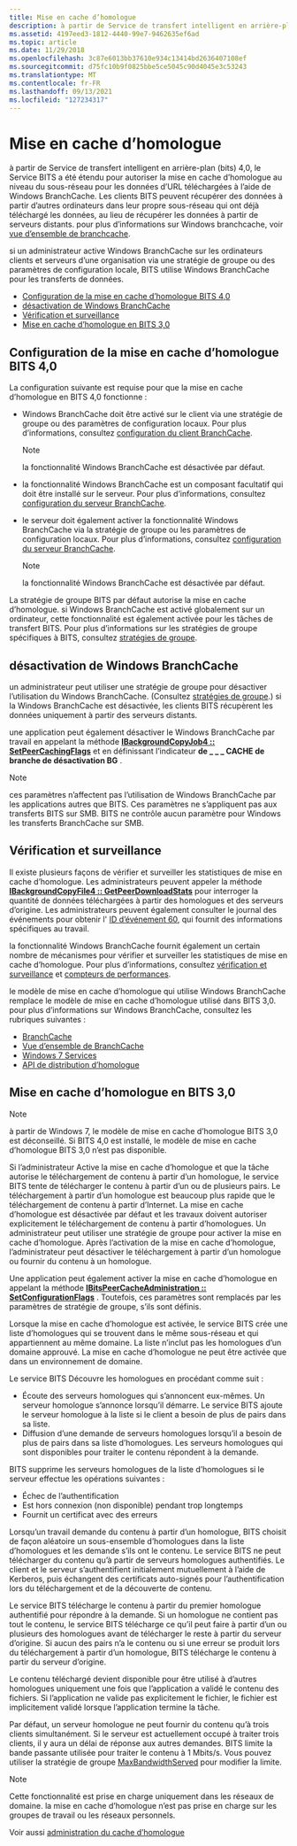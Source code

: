 ```yaml
---
title: Mise en cache d’homologue
description: à partir de Service de transfert intelligent en arrière-plan (bits) 4,0, le Service BITS a été étendu pour autoriser la mise en cache d’homologue au niveau du sous-réseau pour les données d’URL téléchargées à l’aide de Windows BranchCache.
ms.assetid: 4197eed3-1812-4440-99e7-9462635ef6ad
ms.topic: article
ms.date: 11/29/2018
ms.openlocfilehash: 3c87e6013bb37610e934c13414bd2636407108ef
ms.sourcegitcommit: d75fc10b9f0825bbe5ce5045c90d4045e3c53243
ms.translationtype: MT
ms.contentlocale: fr-FR
ms.lasthandoff: 09/13/2021
ms.locfileid: "127234317"
---
```

# <a name="peer-caching"></a>Mise en cache d’homologue

à partir de Service de transfert intelligent en arrière-plan (bits) 4,0, le Service BITS a été étendu pour autoriser la mise en cache d’homologue au niveau du sous-réseau pour les données d’URL téléchargées à l’aide de Windows BranchCache. Les clients BITS peuvent récupérer des données à partir d’autres ordinateurs dans leur propre sous-réseau qui ont déjà téléchargé les données, au lieu de récupérer les données à partir de serveurs distants. pour plus d’informations sur Windows branchcache, voir [vue d’ensemble de branchcache](/previous-versions/windows/it-pro/windows-7/dd755969(v=ws.10)).

si un administrateur active Windows BranchCache sur les ordinateurs clients et serveurs d’une organisation via une stratégie de groupe ou des paramètres de configuration locale, BITS utilise Windows BranchCache pour les transferts de données.

-   [Configuration de la mise en cache d’homologue BITS 4,0](#configuration-for-bits-40-peer-caching)
-   [désactivation de Windows BranchCache](#disabling-windows-branchcache)
-   [Vérification et surveillance](#verification-and-monitoring)
-   [Mise en cache d’homologue en BITS 3,0](#peer-caching-in-bits-30)

## <a name="configuration-for-bits-40-peer-caching"></a>Configuration de la mise en cache d’homologue BITS 4,0

La configuration suivante est requise pour que la mise en cache d’homologue en BITS 4,0 fonctionne :

-   Windows BranchCache doit être activé sur le client via une stratégie de groupe ou des paramètres de configuration locaux. Pour plus d’informations, consultez [configuration du client BranchCache](/previous-versions/windows/it-pro/windows-7/dd637820(v=ws.10)).
    > [!Note]  
    > la fonctionnalité Windows BranchCache est désactivée par défaut.

     

-   la fonctionnalité Windows BranchCache est un composant facultatif qui doit être installé sur le serveur. Pour plus d’informations, consultez [configuration du serveur BranchCache](/previous-versions/windows/it-pro/windows-7/dd637785(v=ws.10)).
-   le serveur doit également activer la fonctionnalité Windows BranchCache via la stratégie de groupe ou les paramètres de configuration locaux. Pour plus d’informations, consultez [configuration du serveur BranchCache](/previous-versions/windows/it-pro/windows-7/dd637785(v=ws.10)).
    > [!Note]  
    > la fonctionnalité Windows BranchCache est désactivée par défaut.

     

La stratégie de groupe BITS par défaut autorise la mise en cache d’homologue. si Windows BranchCache est activé globalement sur un ordinateur, cette fonctionnalité est également activée pour les tâches de transfert BITS. Pour plus d’informations sur les stratégies de groupe spécifiques à BITS, consultez [stratégies de groupe](group-policies.md).

## <a name="disabling-windows-branchcache"></a>désactivation de Windows BranchCache

un administrateur peut utiliser une stratégie de groupe pour désactiver l’utilisation du Windows BranchCache. (Consultez [stratégies de groupe](group-policies.md).) si la Windows BranchCache est désactivée, les clients BITS récupèrent les données uniquement à partir des serveurs distants.

une application peut également désactiver le Windows BranchCache par travail en appelant la méthode [**IBackgroundCopyJob4 :: SetPeerCachingFlags**](/windows/desktop/api/Bits3_0/nf-bits3_0-ibackgroundcopyjob4-setpeercachingflags) et en définissant l’indicateur **de \_ \_ \_ CACHE de branche de désactivation BG** .

> [!Note]  
> ces paramètres n’affectent pas l’utilisation de Windows BranchCache par les applications autres que BITS. Ces paramètres ne s’appliquent pas aux transferts BITS sur SMB. BITS ne contrôle aucun paramètre pour Windows les transferts BranchCache sur SMB.

 

## <a name="verification-and-monitoring"></a>Vérification et surveillance

Il existe plusieurs façons de vérifier et surveiller les statistiques de mise en cache d’homologue. Les administrateurs peuvent appeler la méthode [**IBackgroundCopyFile4 :: GetPeerDownloadStats**](/windows/desktop/api/Bits4_0/nf-bits4_0-ibackgroundcopyfile4-getpeerdownloadstats) pour interroger la quantité de données téléchargées à partir des homologues et des serveurs d’origine. Les administrateurs peuvent également consulter le journal des événements pour obtenir l' [ID d’événement 60](/previous-versions/windows/it-pro/windows-server-2008-R2-and-2008/cc734635(v=ws.10)), qui fournit des informations spécifiques au travail.

la fonctionnalité Windows BranchCache fournit également un certain nombre de mécanismes pour vérifier et surveiller les statistiques de mise en cache d’homologue. Pour plus d’informations, consultez [vérification et surveillance](/previous-versions/windows/it-pro/windows-7/dd637782(v=ws.10)) et [compteurs de performances](/previous-versions/windows/it-pro/windows-7/dd637826(v=ws.10)).

le modèle de mise en cache d’homologue qui utilise Windows BranchCache remplace le modèle de mise en cache d’homologue utilisé dans BITS 3,0. pour plus d’informations sur Windows BranchCache, consultez les rubriques suivantes :

-   [BranchCache](/previous-versions/windows/it-pro/windows-server-2012-R2-and-2012/jj127252(v=ws.11))
-   [Vue d’ensemble de BranchCache](/previous-versions/windows/it-pro/windows-7/dd755969(v=ws.10))
-   [Windows 7 Services](../win7devguide/services.md)
-   [API de distribution d’homologue](../p2psdk/peer-distribution.md)

## <a name="peer-caching-in-bits-30"></a>Mise en cache d’homologue en BITS 3,0

> [!Note]  
> à partir de Windows 7, le modèle de mise en cache d’homologue BITS 3,0 est déconseillé. Si BITS 4,0 est installé, le modèle de mise en cache d’homologue BITS 3,0 n’est pas disponible.

 

Si l’administrateur Active la mise en cache d’homologue et que la tâche autorise le téléchargement de contenu à partir d’un homologue, le service BITS tente de télécharger le contenu à partir d’un ou de plusieurs pairs. Le téléchargement à partir d’un homologue est beaucoup plus rapide que le téléchargement de contenu à partir d’Internet. La mise en cache d’homologue est désactivée par défaut et les travaux doivent autoriser explicitement le téléchargement de contenu à partir d’homologues. Un administrateur peut utiliser une stratégie de groupe pour activer la mise en cache d’homologue. Après l’activation de la mise en cache d’homologue, l’administrateur peut désactiver le téléchargement à partir d’un homologue ou fournir du contenu à un homologue.

Une application peut également activer la mise en cache d’homologue en appelant la méthode [**IBitsPeerCacheAdministration :: SetConfigurationFlags**](/windows/desktop/api/Bits3_0/nf-bits3_0-ibitspeercacheadministration-setconfigurationflags) . Toutefois, ces paramètres sont remplacés par les paramètres de stratégie de groupe, s’ils sont définis.

Lorsque la mise en cache d’homologue est activée, le service BITS crée une liste d’homologues qui se trouvent dans le même sous-réseau et qui appartiennent au même domaine. La liste n’inclut pas les homologues d’un domaine approuvé. La mise en cache d’homologue ne peut être activée que dans un environnement de domaine.

Le service BITS Découvre les homologues en procédant comme suit :

-   Écoute des serveurs homologues qui s’annoncent eux-mêmes. Un serveur homologue s’annonce lorsqu’il démarre. Le service BITS ajoute le serveur homologue à la liste si le client a besoin de plus de pairs dans sa liste.
-   Diffusion d’une demande de serveurs homologues lorsqu’il a besoin de plus de pairs dans sa liste d’homologues. Les serveurs homologues qui sont disponibles pour traiter le contenu répondent à la demande.

BITS supprime les serveurs homologues de la liste d’homologues si le serveur effectue les opérations suivantes :

-   Échec de l’authentification
-   Est hors connexion (non disponible) pendant trop longtemps
-   Fournit un certificat avec des erreurs

Lorsqu’un travail demande du contenu à partir d’un homologue, BITS choisit de façon aléatoire un sous-ensemble d’homologues dans la liste d’homologues et les demande s’ils ont le contenu. Le service BITS ne peut télécharger du contenu qu’à partir de serveurs homologues authentifiés. Le client et le serveur s’authentifient initialement mutuellement à l’aide de Kerberos, puis échangent des certificats auto-signés pour l’authentification lors du téléchargement et de la découverte de contenu.

Le service BITS télécharge le contenu à partir du premier homologue authentifié pour répondre à la demande. Si un homologue ne contient pas tout le contenu, le service BITS télécharge ce qu’il peut faire à partir d’un ou plusieurs des homologues avant de télécharger le reste à partir du serveur d’origine. Si aucun des pairs n’a le contenu ou si une erreur se produit lors du téléchargement à partir d’un homologue, BITS télécharge le contenu à partir du serveur d’origine.

Le contenu téléchargé devient disponible pour être utilisé à d’autres homologues uniquement une fois que l’application a validé le contenu des fichiers. Si l’application ne valide pas explicitement le fichier, le fichier est implicitement validé lorsque l’application termine la tâche.

Par défaut, un serveur homologue ne peut fournir du contenu qu’à trois clients simultanément. Si le serveur est actuellement occupé à traiter trois clients, il y aura un délai de réponse aux autres demandes. BITS limite la bande passante utilisée pour traiter le contenu à 1 Mbits/s. Vous pouvez utiliser la stratégie de groupe [MaxBandwidthServed](group-policies.md) pour modifier la limite.

> [!Note]  
> Cette fonctionnalité est prise en charge uniquement dans les réseaux de domaine. la mise en cache d’homologue n’est pas prise en charge sur les groupes de travail ou les réseaux personnels.

Voir aussi [administration du cache d’homologue](/windows/desktop/Bits/administering-the-peer-cache)
 

 

 
